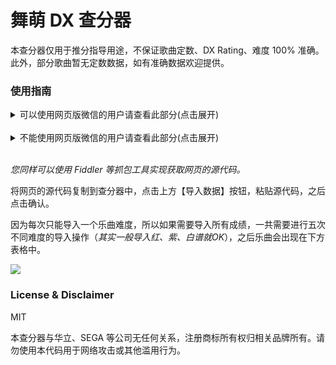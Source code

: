 # 舞萌 DX 查分器

本查分器仅用于推分指导用途，不保证歌曲定数、DX Rating、难度 100% 准确。此外，部分歌曲暂无定数数据，如有准确数据欢迎提供。

### 使用指南

<details>
<summary>可以使用网页版微信的用户请查看此部分(点击展开)</summary>
&nbsp;

用任意浏览器访问如下网址：https://tgk-wcaime.wahlap.com/wc_auth/oauth/authorize/maimai-dx

然后 URL 会被重定向到 **https://open.weixin.qq.com/connect/oauth2/authorize** (后面的查询参数省略掉了)。

之后，在网页版微信的任何聊天框中粘贴刚刚的 URL，如下图所示：

![](https://www.diving-fish.com/images/maimaidx-prober/4.png)

之后点击这个链接即可。如果一切顺利的话，浏览器中将进入舞萌 DX 的主页。如果提示**Not Found**，有可能是操作慢了一点，可以再试一次！

![](https://www.diving-fish.com/images/maimaidx-prober/5.png)

接下来，导航至【记录】-【乐曲成绩】，在上方选择难度后，点击 *Ctrl+U* 或右键获取源代码。

![](https://www.diving-fish.com/images/maimaidx-prober/6.png)
</details>
&nbsp;
<details>
<summary>不能使用网页版微信的用户请查看此部分(点击展开)</summary>
&nbsp;

使用电脑版微信打开【舞萌DX】公众号，点击底部【我的记录】，在打开的页面中导航至【记录】-【乐曲成绩】。
  
在下方乐曲成绩中选择难度后，右击鼠标并点击【获取源代码】（如果右击无效可以往下滑动一些再右击），复制源代码到剪切板中。

![](https://www.diving-fish.com/images/maimaidx-prober/1.png)

![](https://www.diving-fish.com/images/maimaidx-prober/2.png)
</details>
&nbsp;

*您同样可以使用 Fiddler 等抓包工具实现获取网页的源代码。*

将网页的源代码复制到查分器中，点击上方【导入数据】按钮，粘贴源代码，之后点击确认。

因为每次只能导入一个乐曲难度，所以如果需要导入所有成绩，一共需要进行五次不同难度的导入操作（*其实一般导入红、紫、白谱就OK*），之后乐曲会出现在下方表格中。

![](https://www.diving-fish.com/images/maimaidx-prober/3.png)


### License & Disclaimer

MIT

本查分器与华立、SEGA 等公司无任何关系，注册商标所有权归相关品牌所有。请勿使用本代码用于网络攻击或其他滥用行为。
